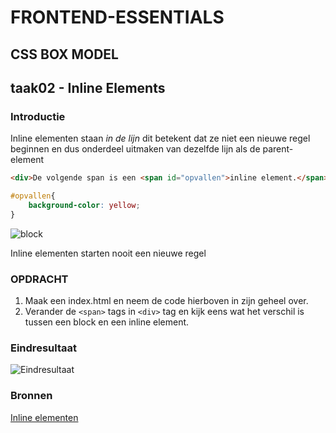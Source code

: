 # FRONTEND-ESSENTIALS

## CSS BOX MODEL

## taak02 - Inline Elements

### Introductie

Inline elementen staan _in de lijn_ dit betekent dat ze niet een nieuwe regel beginnen en dus onderdeel uitmaken van dezelfde lijn als de parent-element

```html
<div>De volgende span is een <span id="opvallen">inline element.</span> De achtergrond kleur is ingekleurd om zo aan te geven dat dit element inline met de div is gepositioneerd.</div>
```

```css
#opvallen{
    background-color: yellow;
}
```

![block](images/inline.png)

Inline elementen starten nooit een nieuwe regel

### OPDRACHT

1. Maak een index.html en neem de code hierboven in zijn geheel over.
2. Verander de `<span>` tags in `<div>` tag en kijk eens wat het verschil is tussen een block en een inline element.

### Eindresultaat

![Eindresultaat](images/eindresultaat.png)

### Bronnen

[Inline elementen](https://developer.mozilla.org/en-US/docs/Web/HTML/Inline_elements)
